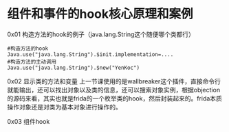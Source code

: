 # 组件和事件的hook核心原理和案例

0x01 构造方法的hook的例子（java.lang.String这个随便哪个类都行）
```
#构造方法的hook
Java.use("java.lang.String").$init.implementation=....
#构造方法的主动调用
Java.use("java.lang.String").$new("YenKoc")
```

0x02 显示类的方法和变量
上一节课使用的是wallbreaker这个插件，直接命令行就能输出，还可以找出对象以及类的信息，还可以搜索对象实例，根据objection的源码来看，其实也就是frida的一个枚举类的hook，然后封装起来的。frida本质操作对象还是对类为基本对象进行操作的。

0x03 组件hook
